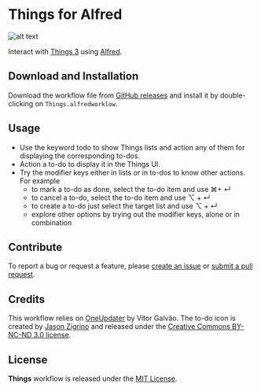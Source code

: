 # Things for Alfred

![alt text](demo.png)

Interact with [Things 3][1] using [Alfred][2].

## Download and Installation

Download the workflow file from [GitHub releases][3] and install it by double-clicking on `Things.alfredworklow`.

## Usage

* Use the keyword todo to show Things lists and action any of them for displaying the corresponding to-dos. 
* Action a to-do to display it in the Things UI.
* Try the modifier keys either in lists or in to-dos to know other actions. For example
  * to mark a to-do as done, select the to-do item and use ⌘+ ↵
  * to cancel a to-do, select the to-do item and use ⌥ + ↵
  * to create a to-do just select the target list and use ⌥ + ↵
  * explore other options by trying out the modifier keys, alone or in combination

## Contribute

To report a bug or request a feature, please [create an issue][4] or [submit a pull request][5].

## Credits

This workflow relies on [OneUpdater][6] by Vítor Galvão. The to-do icon is created by [Jason Zigrino][7] and released under the [Creative Commons BY-NC-ND 3.0 license][8].

## License

**Things** workflow is released under the [MIT License][9].

[1]:https://culturedcode.com/things/
[2]:http://www.alfredapp.com/
[3]:https://github.com/xilopaint/alfred-things/releases/latest
[4]:https://github.com/xilopaint/alfred-things/issues
[5]:https://github.com/xilopaint/alfred-things/pulls
[6]:https://github.com/vitorgalvao/alfred-workflows/tree/master/OneUpdater
[7]:https://jasonzigrino.deviantart.com
[8]:https://creativecommons.org/licenses/by-nc-nd/3.0/legalcode
[9]:https://opensource.org/licenses/MIT
